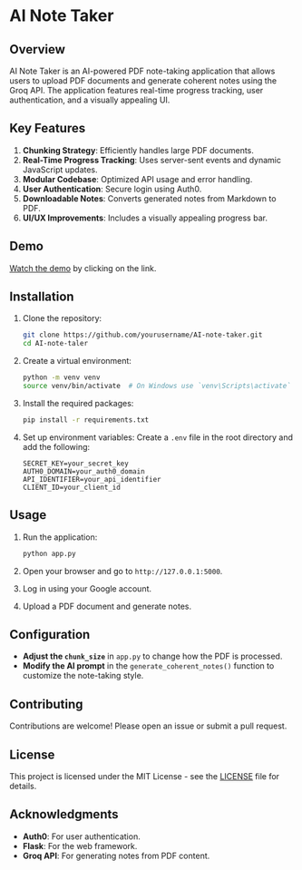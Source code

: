 # AI Note Taker

## Overview
AI Note Taker is an AI-powered PDF note-taking application that allows users to upload PDF documents and generate coherent notes using the Groq API. The application features real-time progress tracking, user authentication, and a visually appealing UI.

## Key Features
1. **Chunking Strategy**: Efficiently handles large PDF documents.
2. **Real-Time Progress Tracking**: Uses server-sent events and dynamic JavaScript updates.
3. **Modular Codebase**: Optimized API usage and error handling.
4. **User Authentication**: Secure login using Auth0.
5. **Downloadable Notes**: Converts generated notes from Markdown to PDF.
6. **UI/UX Improvements**: Includes a visually appealing progress bar.

## Demo
[Watch the demo](https://youtu.be/7YWfX5P9IVs) by clicking on the link.  

## Installation

1. Clone the repository:
   ```bash
   git clone https://github.com/yourusername/AI-note-taker.git
   cd AI-note-taler
   ```

2. Create a virtual environment:
   ```bash
   python -m venv venv
   source venv/bin/activate  # On Windows use `venv\Scripts\activate`
   ```

3. Install the required packages:
   ```bash
   pip install -r requirements.txt
   ```

4. Set up environment variables:
   Create a `.env` file in the root directory and add the following:
   ```plaintext
   SECRET_KEY=your_secret_key
   AUTH0_DOMAIN=your_auth0_domain
   API_IDENTIFIER=your_api_identifier
   CLIENT_ID=your_client_id
   ```

## Usage

1. Run the application:
   ```bash
   python app.py
   ```

2. Open your browser and go to `http://127.0.0.1:5000`.

3. Log in using your Google account.

4. Upload a PDF document and generate notes.

## Configuration
- **Adjust the `chunk_size`** in `app.py` to change how the PDF is processed.
- **Modify the AI prompt** in the `generate_coherent_notes()` function to customize the note-taking style.

## Contributing
Contributions are welcome! Please open an issue or submit a pull request.

## License
This project is licensed under the MIT License - see the [LICENSE](LICENSE) file for details.

## Acknowledgments
- **Auth0**: For user authentication.
- **Flask**: For the web framework.
- **Groq API**: For generating notes from PDF content.
